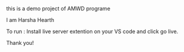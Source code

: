this is a demo project of AMWD programe

I am Harsha Hearth

To run :
Install live server extention on your VS code and click go live.

Thank you!
